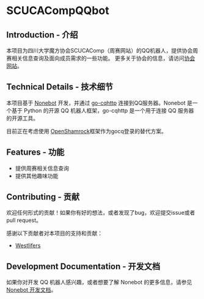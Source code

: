 # SCUCACompQQbot

## Introduction - 介绍

本项目为四川大学魔方协会SCUCAComp（周赛网站）的QQ机器人，提供协会周赛相关信息查询及面向成员需求的一些功能。
更多关于协会的信息，请访问[协会网站](https://scu.yougi.top/)。

## Technical Details - 技术细节

本项目基于 [Nonebot](https://nonebot.dev/) 开发，并通过 [go-cqhttp](https://github.com/Mrs4s/go-cqhttp) 连接到QQ服务器。Nonebot 是一个基于 Python 的开源 QQ 机器人框架，go-cqhttp 是一个用于连接 QQ 服务器的开源工具。

目前正在考虑使用 [OpenShamrock](https://github.com/whitechi73/OpenShamrock)框架作为gocq登录的替代方案。

## Features - 功能

- 提供周赛相关信息查询
- 提供其他趣味功能

## Contributing - 贡献

欢迎任何形式的贡献！如果你有好的想法，或者发现了bug，欢迎提交issue或者pull request。

感谢以下贡献者对本项目的支持和贡献：
- [Westlifers](https://github.com/Westlifers)

## Development Documentation - 开发文档

如果你对开发 QQ 机器人感兴趣，或者想要了解 Nonebot 的更多信息，请参见 [Nonebot 开发文档](https://v2.nonebot.dev/)。